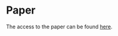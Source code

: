 # Paper

The access to the paper can be found [here](https://git.uni-jena.de/da79boj/ae23-project-paper).